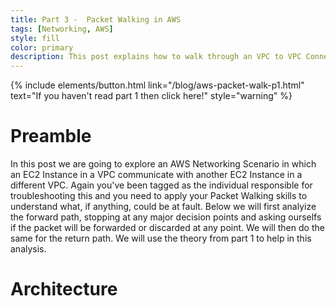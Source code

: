 ```yaml
---
title: Part 3 -  Packet Walking in AWS
tags: [Networking, AWS]
style: fill
color: primary
description: This post explains how to walk through an VPC to VPC Connectivity scenario
---
```


{% include elements/button.html link="/blog/aws-packet-walk-p1.html" text="If you haven't read part 1 then click here!" style="warning" %}

# Preamble

In this post we are going to explore an AWS Networking Scenario in which an EC2 Instance in a VPC communicate with another EC2 Instance in a different VPC. Again you've been tagged as the individual responsible for troubleshooting this and you need to apply your Packet Walking skills to understand what, if anything, could be at fault. Below we will first analyize the forward path, stopping at any major decision points and asking ourselfs if the packet will be forwarded or discarded at any point. We will then do the same for the return path. We will use the theory from part 1 to help in this analysis.

# Architecture

<!---

<img of vpc to tgw to vpc architecture>

## Performing the Packet Walk

1. here is the packet walk formula
2. locate the EC2 server
3. locate it's private IP to update template
4. navigate to network interfaces link
5. locate ENI for EC2
6. update template

1. locate the subnet of the ENI
2. check the security group / network acl (outgoing)
3. check the route table, target is tgw
4. what availability zone are we in?
5. locate the transit gateway attachment ENI in the same availabilty zone
6. locate the network acl (incoming & outgoing) of the vpc-a tgw attachment eni subnet
7. update template

talk about transit gateway az affinity and it's intent based routing behavior

1. locate the tgw route table based on what the source resource is using.
2. what attachment / resource do we end up at?
3. locate the eni of the vpc-b attachment in the same az (az affinity reminder)
4. check the security group / networkacl (incoming & outgoing)
5 update the template

1. locate the route table of the ENI
2. check the ENI's route table, target is local
3. explain local
4. check network acl (incoming) of subnet for target ec2
5. check security group of ENI for EC2
6. update the template
7. This completes our forward path

--

starting our return path

1. locate the ec2 server
2. locate it's eni
3. check it's route table
4. check security group and network acl (outgoing)
5. update template.

1. locate the ENI of the TGW Attachment in the same AZ
2. check the route table for the ENI of the TGW Attachment in the same AZ 
3. Check the security group / network acl (incoming & outgoing)

1. Review the TGW's RT
2. Locate the ENI of the TGW Attachment in the same AZ
3. Review Network ACL (outgoing)

1. Locate the ENI of the source EC2
2. Review the network acl (incoming)

# Thanks

-->